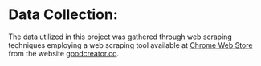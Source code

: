 # Data Collection: 

The data utilized in this project was gathered through web scraping techniques employing a web scraping tool available at [Chrome Web Store](https://chromewebstore.google.com/detail/web-scraper-free-web-scra/jnhgnonknehpejjnehehllkliplmbmhn) from the website [goodcreator.co](https://goodcreator.co/).

